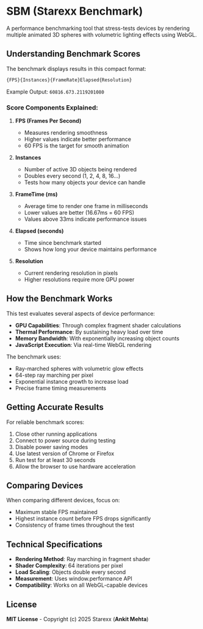 # SBM (Starexx Benchmark)

A performance benchmarking tool that stress-tests devices by rendering multiple animated 3D spheres with volumetric lighting effects using WebGL.

## Understanding Benchmark Scores

The benchmark displays results in this compact format:
```js
{FPS}{Instances}{FrameRate}Elapsed{Resolution}
```

Example Output: `60816.673.2119201080`

### Score Components Explained:

1. **FPS (Frames Per Second)**
   - Measures rendering smoothness
   - Higher values indicate better performance
   - 60 FPS is the target for smooth animation

2. **Instances**  
   - Number of active 3D objects being rendered
   - Doubles every second (1, 2, 4, 8, 16...)
   - Tests how many objects your device can handle

3. **FrameTime (ms)**  
   - Average time to render one frame in milliseconds
   - Lower values are better (16.67ms = 60 FPS)
   - Values above 33ms indicate performance issues

4. **Elapsed (seconds)**
   - Time since benchmark started
   - Shows how long your device maintains performance

5. **Resolution**  
   - Current rendering resolution in pixels
   - Higher resolutions require more GPU power

## How the Benchmark Works

This test evaluates several aspects of device performance:

- **GPU Capabilities**: Through complex fragment shader calculations
- **Thermal Performance**: By sustaining heavy load over time
- **Memory Bandwidth**: With exponentially increasing object counts
- **JavaScript Execution**: Via real-time WebGL rendering

The benchmark uses:
- Ray-marched spheres with volumetric glow effects
- 64-step ray marching per pixel
- Exponential instance growth to increase load
- Precise frame timing measurements

## Getting Accurate Results

For reliable benchmark scores:
1. Close other running applications
2. Connect to power source during testing
3. Disable power saving modes
4. Use latest version of Chrome or Firefox
5. Run test for at least 30 seconds
6. Allow the browser to use hardware acceleration

## Comparing Devices

When comparing different devices, focus on:
- Maximum stable FPS maintained
- Highest instance count before FPS drops significantly
- Consistency of frame times throughout the test

## Technical Specifications

- **Rendering Method**: Ray marching in fragment shader
- **Shader Complexity**: 64 iterations per pixel
- **Load Scaling**: Objects double every second
- **Measurement**: Uses window.performance API
- **Compatibility**: Works on all WebGL-capable devices

## License

**MIT License** - Copyright (c) 2025 Starexx (**Ankit Mehta**)
